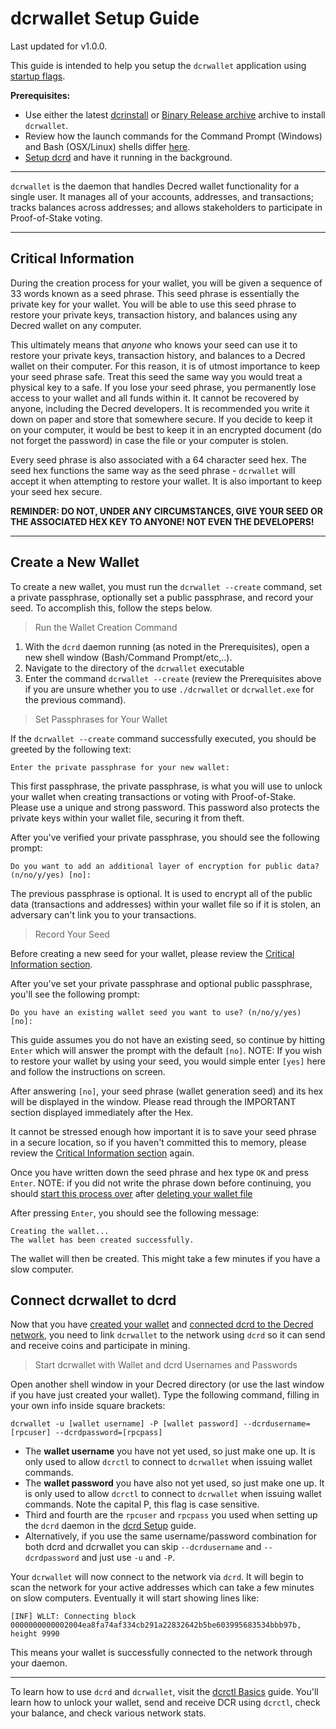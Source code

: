 # **dcrwallet Setup Guide**

Last updated for v1.0.0.

This guide is intended to help you setup the `dcrwallet` application using [startup flags](/getting-started/startup-basics.md#startup-command-flags). 

**Prerequisites:**

- Use either the latest [dcrinstall](/getting-started/user-guides/cli-installation.md#dcrinstall) or [Binary Release archive](/getting-started/user-guides/cli-installation.md#binary-releases) archive to install `dcrwallet`.
- Review how the launch commands for the Command Prompt (Windows) and Bash (OSX/Linux) shells differ [here](/getting-started/cli-differences.md).
- [Setup dcrd](/getting-started/user-guides/dcrd-setup.md) and have it running in the background.

---

`dcrwallet` is the daemon that handles Decred wallet functionality for a single user. It manages all of your accounts, addresses, and transactions; tracks balances across addresses; and allows stakeholders to participate in Proof-of-Stake voting.

---

## **Critical Information**

During the creation process for your wallet, you will be given a sequence of 33 words known as a seed phrase. This seed phrase is essentially the private key for your wallet. You will be able to use this seed phrase to restore your private keys, transaction history, and balances using any Decred wallet on any computer. 

This ultimately means that *anyone* who knows your seed can use it to restore your private keys, transaction history, and balances to a Decred wallet on their computer. For this reason, it is of utmost importance to keep your seed phrase safe. Treat this seed the same way you would treat a physical key to a safe. If you lose your seed phrase, you permanently lose access to your wallet and all funds within it. It cannot be recovered by anyone, including the Decred developers. It is recommended you write it down on paper and store that somewhere secure. If you decide to keep it on your computer, it would be best to keep it in an encrypted document (do not forget the password) in case the file or your computer is stolen.

Every seed phrase is also associated with a 64 character seed hex. The seed hex functions the same way as the seed phrase - `dcrwallet` will accept it when attempting to restore your wallet. It is also important to keep your seed hex secure.

**REMINDER: DO NOT, UNDER ANY CIRCUMSTANCES, GIVE YOUR SEED OR THE ASSOCIATED HEX KEY TO ANYONE! NOT EVEN THE DEVELOPERS!**

---

## **Create a New Wallet**

To create a new wallet, you must run the `dcrwallet --create` command, set a private passphrase, optionally set a public passphrase, and record your seed. To accomplish this, follow the steps below.

> Run the Wallet Creation Command

1. With the `dcrd` daemon running (as noted in the Prerequisites), open a new shell window (Bash/Command Prompt/etc,..).
2. Navigate to the directory of the `dcrwallet` executable
3. Enter the command `dcrwallet --create` (review the Prerequisites above if you are unsure whether you to use `./dcrwallet` or `dcrwallet.exe` for the previous command). 

> Set Passphrases for Your Wallet

If the `dcrwallet --create` command successfully executed, you should be greeted by the following text:

```no-highlight
Enter the private passphrase for your new wallet:
```

This first passphrase, the private passphrase, is what you will use to unlock your wallet when creating transactions or voting with Proof-of-Stake. Please use a unique and strong password. This password also protects the private keys within your wallet file, securing it from theft.

After you've verified your private passphrase, you should see the following prompt:

```no-highlight
Do you want to add an additional layer of encryption for public data? (n/no/y/yes) [no]:
```

The previous passphrase is optional. It is used to encrypt all of the public data (transactions and addresses) within your wallet file so if it is stolen, an adversary can't link you to your transactions. 

> Record Your Seed

Before creating a new seed for your wallet, please review the [Critical Information section](/getting-started/user-guides/dcrwallet-setup.md#critical-information).

After you've set your private passphrase and optional public passphrase, you'll see the following prompt:

```no-highlight
Do you have an existing wallet seed you want to use? (n/no/y/yes) [no]:
```

This guide assumes you do not have an existing seed, so continue by hitting `Enter` which will answer the prompt with the default `[no]`. NOTE: If you wish to restore your wallet by using your seed, you would simple enter `[yes]` here and follow the instructions on screen.

After answering `[no]`, your seed phrase (wallet generation seed) and its hex will be displayed in the window. Please read through the IMPORTANT section displayed immediately after the Hex.

It cannot be stressed enough how important it is to save your seed phrase in a secure location, so if you haven't committed this to memory, please review the [Critical Information section](/getting-started/user-guides/dcrwallet-setup.md#critical-information) again.

Once you have written down the seed phrase and hex type `OK` and press `Enter`. NOTE: if you did not write the phrase down before continuing, you should [start this process over](/getting-started/user-guides/dcrwallet-setup.md#create-a-new-wallet) after [deleting your wallet file](/advanced/deleting-your-wallet.md)

After pressing `Enter`, you should see the following message:

```no-highlight
Creating the wallet...
The wallet has been created successfully.
```

The wallet will then be created. This might take a few minutes if you have a slow computer.

## **Connect dcrwallet to dcrd**

Now that you have [created your wallet](#create-a-new-wallet) and
[connected dcrd to the Decred network](/getting-started/user-guides/dcrd-setup.md#connect-to-the-decred-network),
you need to link `dcrwallet` to the network using `dcrd` so it can send and receive coins and participate in mining.

> Start dcrwallet with Wallet and dcrd Usernames and Passwords

Open another shell window in your Decred directory (or use the last window if you have just created your wallet). Type the following command, filling in your own info inside square brackets:

```no-highlight
dcrwallet -u [wallet username] -P [wallet password] --dcrdusername=[rpcuser] --dcrdpassword=[rpcpass]
```

* The **wallet username** you have not yet used, so just make one up. It is only used to allow `dcrctl` to connect to `dcrwallet` when issuing wallet commands.
* The **wallet password** you have also not yet used, so just make one up. It is only used to allow `dcrctl` to connect to `dcrwallet` when issuing wallet commands. Note the capital P, this flag is case sensitive.
* Third and fourth are the `rpcuser` and `rpcpass` you used when setting up the `dcrd` daemon in the [dcrd Setup](/getting-started/user-guides/dcrd-setup.md#connect-to-the-decred-network) guide.
* Alternatively, if you use the same username/password combination for both dcrd and dcrwallet you can skip `--dcrdusername` and `--dcrdpassword` and just use `-u` and `-P`.

Your `dcrwallet` will now connect to the network via `dcrd`. It will begin to scan the network for your active addresses which can take a few minutes on slow computers. Eventually it will start showing lines like:

```no-highlight
[INF] WLLT: Connecting block 0000000000002004ea8fa74af334cb291a22832642b5be603995683534bbb97b, height 9990
```

This means your wallet is successfully connected to the network
through your daemon.

---

To learn how to use `dcrd` and  `dcrwallet`, visit the [dcrctl Basics](/getting-started/user-guides/dcrctl-basics.md) guide. You'll learn how to unlock your wallet, send and receive DCR using `dcrctl`, check your balance, and check various network stats.

